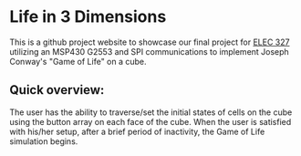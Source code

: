 Life in 3 Dimensions
===============================================

This is a github project website to showcase our final project for [ELEC 327](http://elec327.github.io/) utilizing an MSP430 G2553 and SPI communications to implement Joseph Conway's "Game of Life" on a cube.

Quick overview: 
----------------
The user has the ability to traverse/set the initial states of cells on the cube using the button array on each face of the cube. When the user is satisfied with his/her setup, after a brief period of inactivity, the Game of Life simulation begins.

